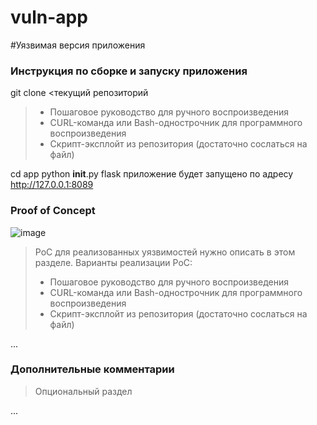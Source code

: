 # vuln-app
#Уязвимая версия приложения

### Инструкция по сборке и запуску приложения
git clone <текущий репозиторий
> - Пошаговое руководство для ручного воспроизведения
> - CURL-команда или Bash-однострочник для программного воспроизведения
> - Скрипт-эксплойт из репозитория (достаточно сослаться на файл)

cd app
python __init__.py
flask приложение будет запущено по адресу http://127.0.0.1:8089


### Proof of Concept
![image](https://github.com/medarov411/vuln-app/assets/60567375/27dd6f24-64d5-45cf-a6a8-c63cb126a711)

> PoC для реализованных уязвимостей нужно описать в этом разделе. Варианты реализации PoC:
> - Пошаговое руководство для ручного воспроизведения
> - CURL-команда или Bash-однострочник для программного воспроизведения
> - Скрипт-эксплойт из репозитория (достаточно сослаться на файл)

...

### Дополнительные комментарии
> Опциональный раздел

...
